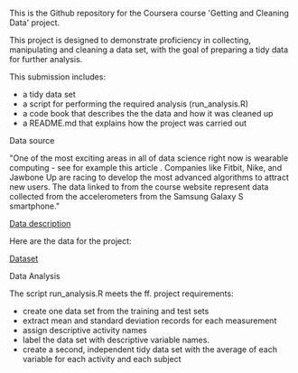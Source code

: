 This is the Github repository for the Coursera course 'Getting and Cleaning Data' project.

This project is designed to demonstrate proficiency in collecting, manipulating and cleaning a data set, with the goal of preparing a tidy data for further analysis.

This submission includes:
- a tidy data set
- a script for performing the required analysis (run_analysis.R)
- a code book that describes the the data and how it was cleaned up
- a README.md that explains how the project was carried out

Data source

"One of the most exciting areas in all of data science right now is wearable computing - see for example this article . Companies like Fitbit, Nike, and Jawbone Up are racing to develop the most advanced algorithms to attract new users. The data linked to from the course website represent data collected from the accelerometers from the Samsung Galaxy S smartphone."

[Data description](http://archive.ics.uci.edu/ml/datasets/Human+Activity+Recognition+Using+Smartphones)

Here are the data for the project:

[Dataset](https://d396qusza40orc.cloudfront.net/getdata%2Fprojectfiles%2FUCI%20HAR%20Dataset.zip)

Data Analysis

The script run_analysis.R meets the ff. project requirements:
- create one data set from the training and test sets
- extract mean and standard deviation records for each measurement
- assign descriptive activity names
- label the data set with descriptive variable names.
- create a second, independent tidy data set with the average of each variable for each activity and each subject
